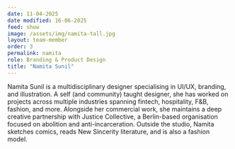 ```yaml
---
date: 11-04-2025
date modified: 16-06-2025
feed: show
image: /assets/img/namita-tall.jpg
layout: team-member
order: 3
permalink: namita
role: Branding & Product Design
title: "Namita Sunil"
---
```


Namita Sunil is a multidisciplinary designer specialising in UI/UX, branding, and illustration. A self (and community) taught designer, she has worked on projects across multiple industries spanning fintech, hospitality, F&B, fashion, and more. Alongside her commercial work, she maintains a deep creative partnership with Justice Collective, a Berlin-based organisation focused on abolition and anti-incarceration. Outside the studio, Namita sketches comics, reads New Sincerity literature, and is also a fashion model.